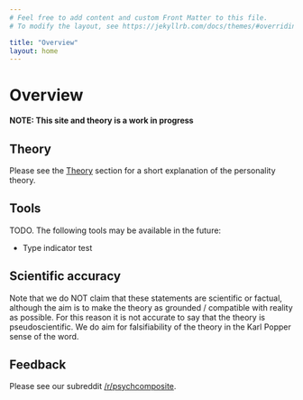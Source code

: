 ```yaml
---
# Feel free to add content and custom Front Matter to this file.
# To modify the layout, see https://jekyllrb.com/docs/themes/#overriding-theme-defaults

title: "Overview"
layout: home
---
```


# Overview

**NOTE: This site and theory is a work in progress**

## Theory

Please see the [Theory](/theory) section for a short explanation of the personality theory.

## Tools

TODO.
The following tools may be available in the future:

* Type indicator test

## Scientific accuracy

Note that we do NOT claim that these statements are scientific or factual, although the aim is to make the theory as grounded / compatible with reality as possible.
For this reason it is not accurate to say that the theory is pseudoscientific.
We do aim for falsifiability of the theory in the Karl Popper sense of the word.

## Feedback

Please see our subreddit [/r/psychcomposite](www.reddit.com/r/psychcomposite).
